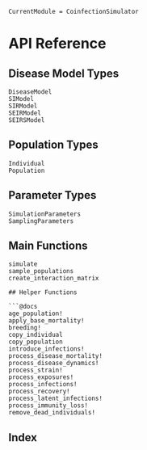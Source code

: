 ```@meta
CurrentModule = CoinfectionSimulator
```

# API Reference

## Disease Model Types

```@docs
DiseaseModel
SIModel
SIRModel
SEIRModel
SEIRSModel
```

## Population Types

```@docs
Individual
Population
```

## Parameter Types

```@docs
SimulationParameters
SamplingParameters
```

## Main Functions

```@docs
simulate
sample_populations
create_interaction_matrix

## Helper Functions

```@docs
age_population!
apply_base_mortality!
breeding!
copy_individual
copy_population
introduce_infections!
process_disease_mortality!
process_disease_dynamics!
process_strain!
process_exposures!
process_infections!
process_recovery!
process_latent_infections!
process_immunity_loss!
remove_dead_individuals!
```

## Index

```@index
```
